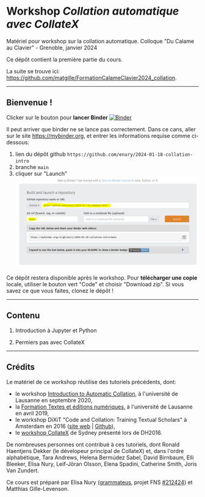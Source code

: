 # Workshop *Collation automatique avec CollateX*
Matériel pour workshop sur la collation automatique. Colloque "Du Calame au Clavier" - Grenoble, janvier 2024

Ce dépôt contient la première partie du cours.

La suite se trouve ici: https://github.com/matgille/FormationCalameClavier2024_collation.

---

## Bienvenue !

Clicker sur le bouton pour **lancer Binder** 
[![Binder](https://mybinder.org/badge_logo.svg)](https://mybinder.org/v2/gh/enury/2024-01-18-collation-intro/main)

Il peut arriver que binder ne se lance pas correctement. Dans ce cans, aller sur le site https://mybinder.org, et entrer les informations requise comme ci-dessous:
1. lien du dépôt github `https://github.com/enury/2024-01-18-collation-intro`
2. branche `main`
3. cliquer sur "Launch"
![binder-solution-secours](images/mybinder-instructions-secours.PNG)

Ce dépôt restera disponible après le workshop. Pour **télécharger une copie** locale, utiliser le bouton vert "Code" et choisir "Download zip". Si vous savez ce que vous faites, clonez le dépôt !

---

## Contenu

1. Introduction à Jupyter et Python

3. Permiers pas avec CollateX

---

## Crédits

Le matériel de ce workshop réutilise des tutoriels précédents, dont:
  - le workshop [Introduction to Automatic Collation](https://automaticcollationlausanne2020.github.io/), à l'université de Lausanne en septembre 2020,
  - la [Formation Textes et éditions numériques](https://github.com/elespdn/CollateX_tutorial/blob/master/workshopLausanne201904/INTRO.ipynb), à l'université de Lausanne en avril 2019,
  - le workshop DiXiT "Code and Collation: Training Textual Scholars" à Amsterdam en 2016 ([site web](https://sites.google.com/site/dixitcodingcollation/) | [Github](https://github.com/DiXiT-eu/collatex-tutorial)),
  - le [workshop CollateX](http://collatex.obdurodon.org/) de Sydney présenté lors de DH2016.

De nombreuses personnes ont contribué à ces tutoriels, dont Ronald Haentjens Dekker (le dévelopeur principal de CollateX) et, dans l'ordre alphabétique, Tara Andrews, Helena Bermúdez Sabel, David Birnbaum, Elli Bleeker, Elisa Nury, Leif-Jöran Olsson, Elena Spadini, Catherine Smith, Joris Van Zundert.

Ce cours est préparé par Elisa Nury ([grammateus](https://grammateus.unige.ch), projet FNS [#212424](https://data.snf.ch/grants/grant/212424)) et Matthias Gille-Levenson.
